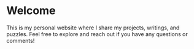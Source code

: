 # Welcome

This is my personal website where I share my projects, writings, and puzzles. Feel free to explore and reach out if you have any questions or comments!
